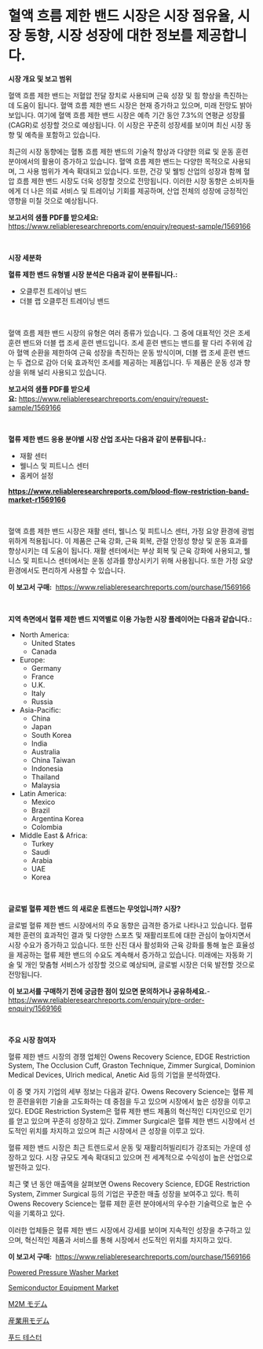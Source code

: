 <p><h1>혈액 흐름 제한 밴드 시장은 시장 점유율, 시장 동향, 시장 성장에 대한 정보를 제공합니다.</h1></p><p><strong>시장 개요 및 보고 범위</strong></p>
<p><p>혈액 흐름 제한 밴드는 저혈압 전달 장치로 사용되며 근육 성장 및 힘 향상을 촉진하는 데 도움이 됩니다. 혈액 흐름 제한 밴드 시장은 현재 증가하고 있으며, 미래 전망도 밝아 보입니다. 여기에 혈액 흐름 제한 밴드 시장은 예측 기간 동안 7.3%의 연평균 성장률(CAGR)로 성장할 것으로 예상됩니다. 이 시장은 꾸준히 성장세를 보이며 최신 시장 동향 및 예측을 포함하고 있습니다.</p><p>최근의 시장 동향에는 혈통 흐름 제한 밴드의 기술적 향상과 다양한 의료 및 운동 훈련 분야에서의 활용이 증가하고 있습니다. 혈액 흐름 제한 밴드는 다양한 목적으로 사용되며, 그 사용 범위가 계속 확대되고 있습니다. 또한, 건강 및 웰빙 산업의 성장과 함께 혈압 흐름 제한 밴드 시장도 더욱 성장할 것으로 전망됩니다. 이러한 시장 동향은 소비자들에게 더 나은 의료 서비스 및 트레이닝 기회를 제공하며, 산업 전체의 성장에 긍정적인 영향을 미칠 것으로 예상됩니다.</p></p>
<p><strong>보고서의 샘플 PDF를 받으세요:</strong> <a href="https://www.reliableresearchreports.com/enquiry/request-sample/1569166">https://www.reliableresearchreports.com/enquiry/request-sample/1569166</a></p>
<p>&nbsp;</p>
<p><strong>시장 세분화</strong></p>
<p><strong>혈류 제한 밴드 유형별 시장 분석은 다음과 같이 분류됩니다.:</strong></p>
<p><ul><li>오클루전 트레이닝 밴드</li><li>더블 랩 오클루전 트레이닝 밴드</li></ul></p>
<p>&nbsp;</p>
<p><p>혈액 흐름 제한 밴드 시장의 유형은 여러 종류가 있습니다. 그 중에 대표적인 것은 조세 훈련 밴드와 더블 랩 조세 훈련 밴드입니다. 조세 훈련 밴드는 밴드를 팔 다리 주위에 감아 혈액 순환을 제한하여 근육 성장을 촉진하는 운동 방식이며, 더블 랩 조세 훈련 밴드는 두 겹으로 감아 더욱 효과적인 조세를 제공하는 제품입니다. 두 제품은 운동 성과 향상을 위해 널리 사용되고 있습니다.</p></p>
<p><strong>보고서의 샘플 PDF를 받으세요:</strong>&nbsp;<a href="https://www.reliableresearchreports.com/enquiry/request-sample/1569166">https://www.reliableresearchreports.com/enquiry/request-sample/1569166</a></p>
<p>&nbsp;</p>
<p><strong> 혈류 제한 밴드 응용 분야별 시장 산업 조사는 다음과 같이 분류됩니다.:</strong></p>
<p><ul><li>재활 센터</li><li>웰니스 및 피트니스 센터</li><li>홈케어 설정</li></ul></p>
<p><strong><a href="https://www.reliableresearchreports.com/blood-flow-restriction-band-market-r1569166">https://www.reliableresearchreports.com/blood-flow-restriction-band-market-r1569166</a></strong></p>
<p>&nbsp;</p>
<p><p>혈액 흐름 제한 밴드 시장은 재활 센터, 웰니스 및 피트니스 센터, 가정 요양 환경에 광범위하게 적용됩니다. 이 제품은 근육 강화, 근육 회복, 관절 안정성 향상 및 운동 효과를 향상시키는 데 도움이 됩니다. 재활 센터에서는 부상 회복 및 근육 강화에 사용되고, 웰니스 및 피트니스 센터에서는 운동 성과를 향상시키기 위해 사용됩니다. 또한 가정 요양 환경에서도 편리하게 사용할 수 있습니다.</p></p>
<p><strong>이 보고서 구매:</strong>&nbsp; <a href="https://www.reliableresearchreports.com/purchase/1569166">https://www.reliableresearchreports.com/purchase/1569166</a></p>
<p>&nbsp;</p>
<p><strong>지역 측면에서 혈류 제한 밴드 지역별로 이용 가능한 시장 플레이어는 다음과 같습니다.:</strong></p>
<p><ul>
    <li>
        North America:
        <ul>
            <li>United States</li>
            <li>Canada</li>
        </ul>
    </li>
    <li>
        Europe:
        <ul>
            <li>Germany</li>
            <li>France</li>
            <li>U.K.</li>
            <li>Italy</li>
            <li>Russia</li>
        </ul>
    </li>
    <li>
        Asia-Pacific:
        <ul>
            <li>China</li>
            <li>Japan</li>
            <li>South Korea</li>
            <li>India</li>
            <li>Australia</li>
            <li>China Taiwan</li>
            <li>Indonesia</li>
            <li>Thailand</li>
            <li>Malaysia</li>
        </ul>
    </li>
    <li>
        Latin America:
        <ul>
            <li>Mexico</li>
            <li>Brazil</li>
            <li>Argentina Korea</li>
            <li>Colombia</li>
        </ul>
    </li>
    <li>
        Middle East & Africa:
        <ul>
            <li>Turkey</li>
            <li>Saudi</li>
            <li>Arabia</li>
            <li>UAE</li>
            <li>Korea</li>
        </ul>
    </li>
    </ul></p>
<p>&nbsp;</p>
<p><strong>글로벌 혈류 제한 밴드 의 새로운 트렌드는 무엇입니까? 시장?</strong></p>
<p><p>글로벌 혈류 제한 밴드 시장에서의 주요 동향은 급격한 증가로 나타나고 있습니다. 혈류 제한 훈련의 효과적인 결과 및 다양한 스포츠 및 재활리포트에 대한 관심이 높아지면서 시장 수요가 증가하고 있습니다. 또한 신진 대사 활성화와 근육 강화를 통해 높은 효율성을 제공하는 혈류 제한 밴드의 수요도 계속해서 증가하고 있습니다. 미래에는 자동화 기술 및 개인 맞춤형 서비스가 성장할 것으로 예상되며, 글로벌 시장은 더욱 발전할 것으로 전망됩니다.</p></p>
<p><strong>이 보고서를 구매하기 전에 궁금한 점이 있으면 문의하거나 공유하세요.</strong>- <a href="https://www.reliableresearchreports.com/enquiry/pre-order-enquiry/1569166">https://www.reliableresearchreports.com/enquiry/pre-order-enquiry/1569166</a></p>
<p>&nbsp;</p>
<p><strong>주요 시장 참여자</strong></p>
<p><p>혈류 제한 밴드 시장의 경쟁 업체인 Owens Recovery Science, EDGE Restriction System, The Occlusion Cuff, Graston Technique, Zimmer Surgical, Dominion Medical Devices, Ulrich medical, Anetic Aid 등의 기업을 분석하였다. </p><p>이 중 몇 가지 기업의 세부 정보는 다음과 같다. Owens Recovery Science는 혈류 제한 훈련을위한 기술을 고도화하는 데 중점을 두고 있으며 시장에서 높은 성장을 이루고 있다. EDGE Restriction System은 혈류 제한 밴드 제품의 혁신적인 디자인으로 인기를 얻고 있으며 꾸준히 성장하고 있다. Zimmer Surgical은 혈류 제한 밴드 시장에서 선도적인 위치를 차지하고 있으며 최근 시장에서 큰 성장을 이루고 있다.</p><p>혈류 제한 밴드 시장은 최근 트렌드로서 운동 및 재활리허빌리티가 강조되는 가운데 성장하고 있다. 시장 규모도 계속 확대되고 있으며 전 세계적으로 수익성이 높은 산업으로 발전하고 있다.</p><p>최근 몇 년 동안 매출액을 살펴보면 Owens Recovery Science, EDGE Restriction System, Zimmer Surgical 등의 기업은 꾸준한 매출 성장을 보여주고 있다. 특히 Owens Recovery Science는 혈류 제한 훈련 분야에서의 우수한 기술력으로 높은 수익을 기록하고 있다.</p><p>이러한 업체들은 혈류 제한 밴드 시장에서 강세를 보이며 지속적인 성장을 추구하고 있으며, 혁신적인 제품과 서비스를 통해 시장에서 선도적인 위치를 차지하고 있다.</p></p>
<p><strong>이 보고서 구매:</strong>&nbsp;&nbsp;<a href="https://www.reliableresearchreports.com/purchase/1569166">https://www.reliableresearchreports.com/purchase/1569166</a></p>
<p><p><a href="https://github.com/nancykennedykellievqfqt2/Market-Research-Report-List-2/blob/main/powered-pressure-washer-market.md">Powered Pressure Washer Market</a></p><p><a href="https://github.com/seekum/Market-Research-Report-List-2/blob/main/semiconductor-equipment-market.md">Semiconductor Equipment Market</a></p><p><a href="https://github.com/pepo3k/Market-Research-Report-List-1/blob/main/196791130318.md">M2M モデム</a></p><p><a href="https://github.com/vhemk0794148/Market-Research-Report-List-1/blob/main/560008430317.md">産業用モデム</a></p><p><a href="https://github.com/Tristiarton768456/Market-Research-Report-List-1/blob/main/634458027898.md">푸드 테스터</a></p></p>